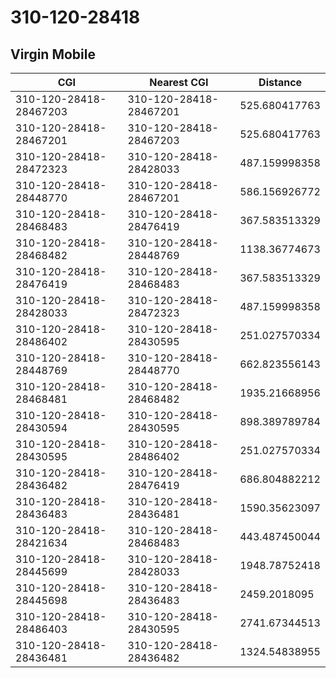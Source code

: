 # 310-120-28418
## Virgin Mobile


| CGI | Nearest CGI | Distance |
|-----|-------------|----------|
| 310-120-28418-28467203 | 310-120-28418-28467201 | 525.680417763 |
| 310-120-28418-28467201 | 310-120-28418-28467203 | 525.680417763 |
| 310-120-28418-28472323 | 310-120-28418-28428033 | 487.159998358 |
| 310-120-28418-28448770 | 310-120-28418-28467201 | 586.156926772 |
| 310-120-28418-28468483 | 310-120-28418-28476419 | 367.583513329 |
| 310-120-28418-28468482 | 310-120-28418-28448769 | 1138.36774673 |
| 310-120-28418-28476419 | 310-120-28418-28468483 | 367.583513329 |
| 310-120-28418-28428033 | 310-120-28418-28472323 | 487.159998358 |
| 310-120-28418-28486402 | 310-120-28418-28430595 | 251.027570334 |
| 310-120-28418-28448769 | 310-120-28418-28448770 | 662.823556143 |
| 310-120-28418-28468481 | 310-120-28418-28468482 | 1935.21668956 |
| 310-120-28418-28430594 | 310-120-28418-28430595 | 898.389789784 |
| 310-120-28418-28430595 | 310-120-28418-28486402 | 251.027570334 |
| 310-120-28418-28436482 | 310-120-28418-28476419 | 686.804882212 |
| 310-120-28418-28436483 | 310-120-28418-28436481 | 1590.35623097 |
| 310-120-28418-28421634 | 310-120-28418-28468483 | 443.487450044 |
| 310-120-28418-28445699 | 310-120-28418-28428033 | 1948.78752418 |
| 310-120-28418-28445698 | 310-120-28418-28436483 | 2459.2018095 |
| 310-120-28418-28486403 | 310-120-28418-28430595 | 2741.67344513 |
| 310-120-28418-28436481 | 310-120-28418-28436482 | 1324.54838955 |
